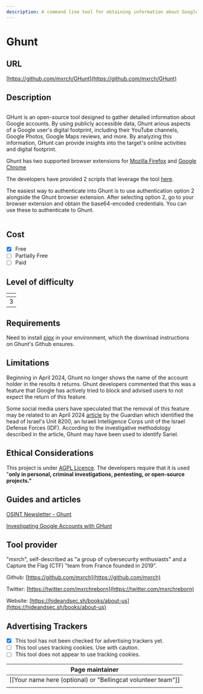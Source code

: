 ```yaml
---
description: A command line tool for obtaining information about Google accounts.
---
```


# Ghunt

## URL

[https://github.com/mxrch/GHunt](https://github.com/mxrch/GHunt)

## Description

<figure><img src=".gitbook/assets/Screenshot 2024-07-29 at 10.49.53 PM.png" alt=""><figcaption></figcaption></figure>

GHunt is an open-source tool designed to gather detailed information about Google accounts. By using publicly accessible data, Ghunt arious aspects of a Google user's digital footprint, including their YouTube channels, Google Photos, Google Maps reviews, and more. By analyzing this information, GHunt can provide insights into the target's online activities and digital footprint.&#x20;

Ghunt has two supported browser extensions for [Mozilla Firefox](https://addons.mozilla.org/en-US/firefox/addon/ghunt-companion/) and [Google Chrome](https://chromewebstore.google.com/detail/ghunt-companion/dpdcofblfbmmnikcbmmiakkclocadjab)

The developers have provided 2 scripts that leverage the tool [here](https://github.com/mxrch/GHunt/tree/master/examples).

The easiest way to authenticate into Ghunt is to use authentication option 2 alongside the Ghunt browser extension. After selecting option 2, go to your browser extension and obtain the base64-encoded credentials. You can use these to authenticate to Ghunt.

<figure><img src=".gitbook/assets/Screenshot 2024-07-29 at 10.47.52 PM.png" alt=""><figcaption></figcaption></figure>

## Cost

* [x] Free
* [ ] Partially Free
* [ ] Paid

## Level of difficulty

<table><thead><tr><th data-type="rating" data-max="5"></th></tr></thead><tbody><tr><td>3</td></tr></tbody></table>

## Requirements

Need to install [pipx](https://github.com/pypa/pipx) in your environment, which the download instructions on Ghunt's Github ensures. &#x20;

## Limitations

Beginning in April 2024, Ghunt no longer shows the name of the account holder in the resolts it returns. Ghunt developers commented that this was a feature that Google has actively tried to block and advised users to not expect the return of this feature.&#x20;

Some social media users have speculated that the removal of this feature may be related to an April 2024 [article](https://www.theguardian.com/world/2024/apr/05/top-israeli-spy-chief-exposes-his-true-identity-in-online-security-lapse) by the Guardian which identified the head of Israel's Unit 8200, an Israeli Intelligence Corps unit of the Israel Defense Forces (IDF). According to the investigative methodology described in the article, Ghunt may have been used to identify Sariel.

## Ethical Considerations

This project is under [AGPL Licence](https://choosealicense.com/licenses/agpl-3.0/). The developers require that it is used "**only in personal, criminal investigations, pentesting, or open-source projects."**

## Guides and articles

[OSINT Newsletter - Ghunt](https://osintnewsletter.com/p/ghunt)

[Investigating Google Accounts with GHunt](https://os2int.com/toolbox/investigating-google-accounts-with-ghunt/)

## Tool provider

"mxrch", self-described as "a group of cybersecurity enthusiasts" and a Capture the Flag (CTF) "team from France founded in 2019".&#x20;

Github: [https://github.com/mxrch](https://github.com/mxrch)

Twitter: [https://twitter.com/mxrchreborn](https://twitter.com/mxrchreborn)

Website: [https://hideandsec.sh/books/about-us](https://hideandsec.sh/books/about-us)

## Advertising Trackers

* [x] This tool has not been checked for advertising trackers yet.
* [ ] This tool uses tracking cookies. Use with caution.
* [ ] This tool does not appear to use tracking cookies.

| Page maintainer                                                |
| -------------------------------------------------------------- |
| \[\[Your name here (optional) or "Bellingcat volunteer team"]] |
|                                                                |

